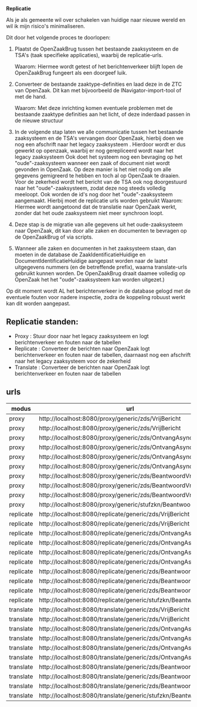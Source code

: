 **Replicatie**

Als je als gemeente wil over schakelen van huidige naar nieuwe wereld en wil ik mijn risico&#39;s minimaliseren.

Dit door het volgende proces te doorlopen:

1. Plaatst de OpenZaakBrug tussen het bestaande zaaksysteem en de TSA's (taak specifieke applicaties), waarbij de replicatie-urls. 

   Waarom: Hiermee wordt getest of het berichtenverkeer blijft lopen de OpenZaakBrug fungeert als een doorgeef luik.

2. Converteer de bestaande zaaktype-definities en laad deze in de ZTC van OpenZaak. Dit kan met bijvoorbeeld de INavigator-import-tool of met de hand. 

   Waarom: Met deze inrichting komen eventuele problemen met de bestaande zaaktype definities aan het licht, of deze inderdaad passen in de nieuwe structuur

3. In de volgende stap laten we alle communicatie tussen het bestaande zaaksysteem en de TSA's vervangen door OpenZaak, hierbij doen we nog een afschrift naar het legacy zaaksysteem . Hierdoor wordt er dus gewerkt op openzaak, waarbij er nog gerepliceerd wordt naar het legacy zaaksysteem Ook doet het systeem nog een bevraging op het "oude"-zaaksysteem wanneer een zaak of document niet wordt gevonden in OpenZaak. Op deze manier is het niet nodig om alle gegevens gemigreerd te hebben en toch al op OpenZaak te draaien. Voor de zekerheid wordt het bericht van de TSA ook nog doorgestuurd naar het "oude"-zaaksysteem, zodat deze nog steeds volledig meeloopt. Ook worden de id's nog door het "oude"-zaaksysteem aangemaakt. Hierbij moet de replicatie urls worden gebruikt
   Waarom: Hiermee wordt aangetoond dat de translatie naar OpenZaak werkt, zonder dat het oude zaaksysteem niet meer synchroon loopt.

4. Deze stap is de migratie van alle gegevens uit het oude-zaaksysteem naar OpenZaak, dit kan door alle zaken en documenten te bevragen op de OpenZaakBrug of via scripts.

5. Wanneer alle zaken en documenten in het zaaksysteem staan, dan moeten in de database de ZaakIdentificatieHuidige en DocumentIdentificatieHuidige aangepast worden naar de laatst uitgegevens nummers (en de betreffende prefix), waarna translate-urls gebruikt kunnen worden. De OpenZaakBrug draait daamee volledig op OpenZaak het het "oude"-zaaksysteem kan worden uitgezet.)

Op dit moment wordt AL het berichtenverkeer in de database gelogd met de eventuele fouten voor nadere inspectie, zodra de koppeling robuust werkt kan dit worden aangepast.

## Replicatie standen: ##

- Proxy : Stuur door naar het legacy zaaksysteem en logt berichtenverkeer en fouten naar de tabellen
- Replicate : Converteer de berichten naar OpenZaak logt berichtenverkeer en fouten naar de tabellen, daarnaast nog een afschrift naar het legacy zaaksysteem voor de zekerheid
- Translate : Converteer de berichten naar OpenZaak logt berichtenverkeer en fouten naar de tabellen

## urls ##

| modus| url | soapaction |
|------|-----|------------|
| proxy | http://localhost:8080/proxy/generic/zds/VrijBericht | http://www.egem.nl/StUF/sector/zkn/0310/genereerDocumentIdentificatie_Di02 |
| proxy | http://localhost:8080/proxy/generic/zds/VrijBericht | http://www.egem.nl/StUF/sector/zkn/0310/genereerZaakIdentificatie_Di02 |
| proxy | http://localhost:8080/proxy/generic/zds/OntvangAsynchroon | http://www.egem.nl/StUF/sector/zkn/0310/actualiseerZaakstatus_Lk01 |
| proxy | http://localhost:8080/proxy/generic/zds/OntvangAsynchroon | http://www.egem.nl/StUF/sector/zkn/0310/creeerZaak_Lk01 |
| proxy | http://localhost:8080/proxy/generic/zds/OntvangAsynchroon | http://www.egem.nl/StUF/sector/zkn/0310/updateZaak_Lk01 |
| proxy | http://localhost:8080/proxy/generic/zds/OntvangAsynchroon | http://www.egem.nl/StUF/sector/zkn/0310/voegZaakdocumentToe_Lk01 |
| proxy | http://localhost:8080/proxy/generic/zds/BeantwoordVraag | http://www.egem.nl/StUF/sector/zkn/0310/geefLijstZaakdocumenten_Lv01 |
| proxy | http://localhost:8080/proxy/generic/zds/BeantwoordVraag | http://www.egem.nl/StUF/sector/zkn/0310/geefZaakdetails_Lv01 |
| proxy | http://localhost:8080/proxy/generic/zds/BeantwoordVraag | http://www.egem.nl/StUF/sector/zkn/0310/geefZaakdocumentLezen_Lv01 |
| proxy | http://localhost:8080/proxy/generic/stufzkn/BeantwoordVraag | http://www.egem.nl/StUF/sector/zkn/0310/zakLv01 |
| replicate | http://localhost:8080/replicate/generic/zds/VrijBericht | http://www.egem.nl/StUF/sector/zkn/0310/genereerDocumentIdentificatie_Di02 |
| replicate | http://localhost:8080/replicate/generic/zds/VrijBericht | http://www.egem.nl/StUF/sector/zkn/0310/genereerZaakIdentificatie_Di02 |
| replicate | http://localhost:8080/replicate/generic/zds/OntvangAsynchroon | http://www.egem.nl/StUF/sector/zkn/0310/actualiseerZaakstatus_Lk01 |
| replicate | http://localhost:8080/replicate/generic/zds/OntvangAsynchroon | http://www.egem.nl/StUF/sector/zkn/0310/creeerZaak_Lk01 |
| replicate | http://localhost:8080/replicate/generic/zds/OntvangAsynchroon | http://www.egem.nl/StUF/sector/zkn/0310/updateZaak_Lk01 |
| replicate | http://localhost:8080/replicate/generic/zds/OntvangAsynchroon | http://www.egem.nl/StUF/sector/zkn/0310/voegZaakdocumentToe_Lk01 |
| replicate | http://localhost:8080/replicate/generic/zds/BeantwoordVraag | http://www.egem.nl/StUF/sector/zkn/0310/geefLijstZaakdocumenten_Lv01 |
| replicate | http://localhost:8080/replicate/generic/zds/BeantwoordVraag | http://www.egem.nl/StUF/sector/zkn/0310/geefZaakdetails_Lv01 |
| replicate | http://localhost:8080/replicate/generic/zds/BeantwoordVraag | http://www.egem.nl/StUF/sector/zkn/0310/geefZaakdocumentLezen_Lv01 |
| replicate | http://localhost:8080/replicate/generic/stufzkn/BeantwoordVraag | http://www.egem.nl/StUF/sector/zkn/0310/zakLv01 |
| translate | http://localhost:8080/translate/generic/zds/VrijBericht | http://www.egem.nl/StUF/sector/zkn/0310/genereerDocumentIdentificatie_Di02 |
| translate | http://localhost:8080/translate/generic/zds/VrijBericht | http://www.egem.nl/StUF/sector/zkn/0310/genereerZaakIdentificatie_Di02 |
| translate | http://localhost:8080/translate/generic/zds/OntvangAsynchroon | http://www.egem.nl/StUF/sector/zkn/0310/actualiseerZaakstatus_Lk01 |
| translate | http://localhost:8080/translate/generic/zds/OntvangAsynchroon | http://www.egem.nl/StUF/sector/zkn/0310/creeerZaak_Lk01 |
| translate | http://localhost:8080/translate/generic/zds/OntvangAsynchroon | http://www.egem.nl/StUF/sector/zkn/0310/updateZaak_Lk01 |
| translate | http://localhost:8080/translate/generic/zds/OntvangAsynchroon | http://www.egem.nl/StUF/sector/zkn/0310/voegZaakdocumentToe_Lk01 |
| translate | http://localhost:8080/translate/generic/zds/BeantwoordVraag | http://www.egem.nl/StUF/sector/zkn/0310/geefLijstZaakdocumenten_Lv01 |
| translate | http://localhost:8080/translate/generic/zds/BeantwoordVraag | http://www.egem.nl/StUF/sector/zkn/0310/geefZaakdetails_Lv01 |
| translate | http://localhost:8080/translate/generic/zds/BeantwoordVraag | http://www.egem.nl/StUF/sector/zkn/0310/geefZaakdocumentLezen_Lv01 |
| translate | http://localhost:8080/translate/generic/stufzkn/BeantwoordVraag | http://www.egem.nl/StUF/sector/zkn/0310/zakLv01 |
